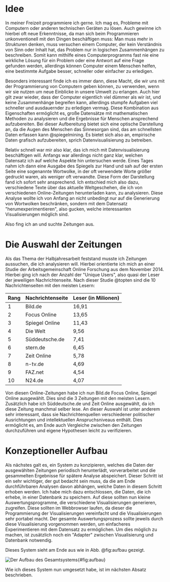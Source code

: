# Idee

In meiner Freizeit programmiere ich gerne. Ich mag es, Probleme mit Computern oder anderen technischen Geräten zu lösen. Auch gewinne ich hierbei oft neue Erkenntnisse, da man sich beim Programmieren unkonventionell mit den Dingen beschäftigen muss: Man muss mehr in Strukturen denken, muss versuchen einem Computer, der kein Verständnis von Sinn oder Inhalt hat, das Problem nur in logischen Zusammenhängen zu beschreiben. Somit kann mithilfe eines Computerprogramms fast nie eine wirkliche Lösung für ein Problem oder eine Antwort auf eine Frage gefunden werden, allerdings können Computer einem Menschen helfen, eine bestimmte Aufgabe besser, schneller oder einfacher zu erledigen.

Besonders interessant finde ich es immer dann, diese Macht, die wir uns mit der Programmierung von Computern geben können, zu verwenden, wenn wir sie nutzen um neue Einblicke in unsere Umwelt zu erlangen. Auch hier gilt zwar wieder, dass der Computer eigentlich viel dümmer als wir ist, und keine Zusammenhänge begreifen kann, allerdings stumpfe Aufgaben viel schneller und ausdauernder zu erledigen vermag. Diese Kombination aus Eigenschaften ermöglicht es, große Datensätze mit mathematischen Methoden zu analysieren und die Ergebnisse für Menschen ansprechend aufzubereiten. Bei dieser Aufbereitung bietet sich eine optische Darstellung an, da die Augen des Menschen das Sinnesorgan sind, das am schnellsten Daten erfassen kann @spiegelmining. Es bietet sich also an, empirische Daten grafisch aufzubereiten, sprich Datenvisualisierung zu betreiben.

Relativ schnell war mir also klar, das ich mich mit Datenvisualisierung beschäftigen will. Anfangs war allerdings nicht ganz klar, welchen Datensatz ich auf welche Aspekte hin untersuchen werde. Eines Tages nahm ich dann eine Ausgabe des Spiegels zur Hand und sah auf der ersten Seite eine sogenannte Wortwolke, in der oft verwendete Worte größer gedruckt waren, als weniger oft verwandte. Diese Form der Darstellung fand ich sofort sehr ansprechend. Ich entschied mich also dazu, verschiedene Texte über das aktuelle Weltgeschehen, die ich von verschiedenen Online-Zeitungen herunterladen kann, zu analysieren. Diese Analyse wollte ich von Anfang an nicht unbedingt nur auf die Generierung von Wortwolken beschränken, sondern mit dem Datensatz "herumexperimentieren", also gucken, welche interessanten Visualisierungen möglich sind.

Also fing ich an und suchte Zeitungen aus.

# Die Auswahl der Zeitungen
Als das Thema der Halbjahresarbeit feststand musste ich Zeitungen aussuchen, die ich analysieren will. Hierbei orientierte ich mich an einer Studie der Arbeitsgemeinschaft Online Forschung aus dem November 2014. Hierbei ging ich nach der Anzahl der "Unique Users", also quasi der Leser der jeweiligen Nachrichtenseite. Nach dieser Studie @topten sind die 10 Nachrichtenseiten mit den meisten Lesern:

| Rang | Nachrichtenseite | Leser (in Milionen) |
|------|------------------|---------------------|
| 1    | Bild.de          | 16,91               |
| 2    | Focus Online     | 13,65               |
| 3    | Spiegel Online   | 11,43               |
| 4    | Die Welt         | 9,56                |
| 5    | Süddeutsche.de   | 7,41                |
| 6    | stern.de         | 6,45                |
| 7    | Zeit Online      | 5,78                |
| 8    | n-tv.de          | 4,69                |
| 9    | FAZ.net          | 4,54                |
| 10   | N24.de           | 4,07                |

Von diesen Online-Zeitungen habe ich nun Bild.de Focus Online, Spiegel Online ausgewählt. Dies sind die 3 Zeitungen mit den meisten Lesern. Zusätzlich habe ich Süddeutsche.de und Zeit Online ausgewählt, da ich diese Zeitung manchmal selber lese. An dieser Auswahl ist unter anderem sehr interessant, dass sie Nachrichtenquellen verschiedener politischer Ausrichtungen und intellektuellen Anspruchsniveaus enthält. Dies ermöglicht es, am Ende auch Vergleiche zwischen den Zeitungen durchzuführen und eigene Hypothesen leicht zu verifizieren.

# Konzeptioneller Aufbau

Als nächstes galt es, ein System zu konzipieren, welches die Daten der ausgewählten Zeitungen periodisch herunterlädt, vorverarbeitet und die gesammelten Ergebnisse für spätere Analyse abspeichert. Dieser Schritt ist ein sehr wichtiger, der gut bedacht sein muss, da die am Ende durchführbaren Analysen davon abhängen, welche Daten in diesem Schritt erhoben werden. Ich habe mich dazu entschlossen, die Daten, die ich erhebe, in einer Datenbank zu speichern. Auf diese sollten nun kleine Auswertungsprogramme, die verschiedene Visualisierungen generieren, zugreifen. Diese sollten im Webbrowser laufen, da dieser die Programmierung der Visualisierungen vereinfacht und die Visualisierungen sehr portabel macht. Der gesamte Auswertungsprozess sollte jeweils durch diese Visualisierung vorgenommen werden, um einfacheres Experimentieren mit dem Datensatz zu ermöglichen. Um dies möglich zu machen, ist zusätzlich noch ein "Adapter" zwischen Visualisierung und Datenbank notwendig.

Dieses System sieht am Ende aus wie in Abb. @fig:aufbau gezeigt.

![Der Aufbau des Gesamtsystems](img/aufbau.png){#fig:aufbau}

Wie ich dieses System nun umgesetzt habe, ist im nächsten Absatz beschrieben.
